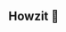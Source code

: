 ## Howzit 👋

<!--
**LiamSeanLaird/LiamSeanLaird** is a ✨ _special_ ✨ repository because its `README.md` (this file) appears on your GitHub profile.

Here are some ideas to get you started:

[![GitHub Streak](https://streak-stats.demolab.com?user=LiamSeanLaird&theme=dark)](https://git.io/streak-stats)

![Top Langs](https://github-readme-stats.vercel.app/api/top-langs/?username=LiamSeanLaird&layout=compact&theme=radical)

[![trophy](https://github-profile-trophy.vercel.app/?username=LiamSeanLaird&rank=-C,-B&title=-Stars,-Followers,-Issues,-PullRequest,-Reviews)](https://github.com/ryo-ma/github-profile-trophy)

- 🔭 I’m currently working on ...
- 🌱 I’m currently learning ...
- 👯 I’m looking to collaborate on ...
- 🤔 I’m looking for help with ...
- 💬 Ask me about ...
- 📫 How to reach me: ...
- 😄 Pronouns: ...
- ⚡ Fun fact: ...
-->
